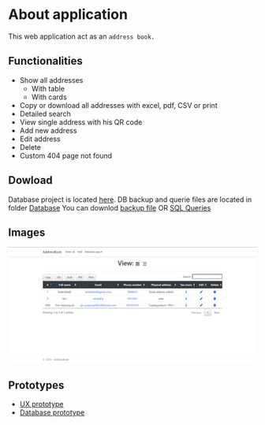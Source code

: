 # About application

This web application act as an ```address book.```

## Functionalities

 - Show all addresses
	 - With table
	 - With cards
 - Copy or download all addresses with excel, pdf, CSV or print
 - Detailed search
 - View single address with his QR code
 - Add new address
 - Edit address
 - Delete
 - Custom 404 page not found

## Dowload
Database project is located [here](https://github.com/gor8808/AddressBook/tree/master/AddressBook/AddressBookDatabase).
DB backup and querie files are located in folder [Database](https://github.com/gor8808/AddressBook/tree/master/Database) 
You can downlod [backup file](https://github.com/gor8808/AddressBook/tree/master/Database/BackupFile) OR [SQL Queries](https://github.com/gor8808/AddressBook/tree/master/Database/Queries)

## Images

![View all screenshot](Images/ViewAll.png)

## Prototypes
- [UX prototype](https://www.figma.com/file/Spp7Izo3N3xhnhITjHDHkA/AddressBook?node-id=0:1) 
- [Database prototype](https://drawsql.app/my-doc/diagrams/addressbook)
